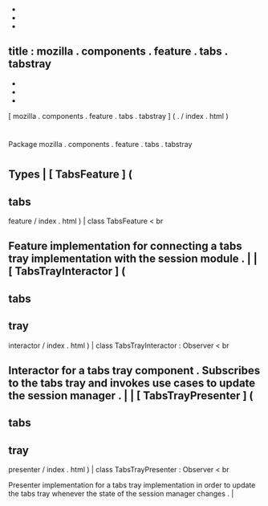 -
-
-
title
:
mozilla
.
components
.
feature
.
tabs
.
tabstray
-
-
-
-
[
mozilla
.
components
.
feature
.
tabs
.
tabstray
]
(
.
/
index
.
html
)
#
#
Package
mozilla
.
components
.
feature
.
tabs
.
tabstray
#
#
#
Types
|
[
TabsFeature
]
(
-
tabs
-
feature
/
index
.
html
)
|
class
TabsFeature
<
br
>
Feature
implementation
for
connecting
a
tabs
tray
implementation
with
the
session
module
.
|
|
[
TabsTrayInteractor
]
(
-
tabs
-
tray
-
interactor
/
index
.
html
)
|
class
TabsTrayInteractor
:
Observer
<
br
>
Interactor
for
a
tabs
tray
component
.
Subscribes
to
the
tabs
tray
and
invokes
use
cases
to
update
the
session
manager
.
|
|
[
TabsTrayPresenter
]
(
-
tabs
-
tray
-
presenter
/
index
.
html
)
|
class
TabsTrayPresenter
:
Observer
<
br
>
Presenter
implementation
for
a
tabs
tray
implementation
in
order
to
update
the
tabs
tray
whenever
the
state
of
the
session
manager
changes
.
|

